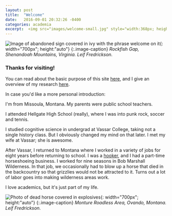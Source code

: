 ```yaml
---
layout: post
title:  "Welcome"
date:   2016-09-01 20:32:26 -0400
categories: academia
excerpt:  <img src="images/welcome-small.jpg" style="width:368px; height:auto">
---
```

![Image of abandoned sign covered in ivy with the phrase welcome on it]({{site.github.url}}/images/welcome-cropped.jpg){: width="700px"; height:"auto"}
{:.image-caption}
*Rockfish Gap, Shenandoah Mountains, Virginia. Leif Fredrickson.*

### Thanks for visiting!

You can read about the basic purpose of this site [here](/about/), and I give an overview of my research [here](/projects/).

In case you'd like a more personal introduction:

I'm from Missoula, Montana. My parents were public school teachers.

I attended Hellgate High School (really), where I was into punk rock, soccer and tennis.

I studied cognitive science in undergrad at Vassar College, taking not a single history class. But I obviously changed my mind on that later. I met my wife at Vassar; she is awesome.

After Vassar, I returned to Montana where I worked in a variety of jobs for eight years before returning to school. I was a [hooker](https://www.youtube.com/watch?v=9RhC1tESkRU), and I had a part-time horseshoeing business. I worked for nine seasons in Bob Marshall Wilderness. In that job, we occasionally had to blow up a horse that died in the backcountry so that grizzlies would not be attracted to it. Turns out a lot of labor goes into making wilderness areas work.

I love academics, but it's just part of my life.

![Photo of dead horse covered in explosives]({{site.github.url}}/images/horse.jpg){: width="700px"; height:"auto"}
{:.image-caption}
*Monture Roadless Area, Ovando, Montana. Leif Fredrickson.*

